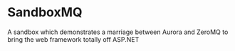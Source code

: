 SandboxMQ
=========

A sandbox which demonstrates a marriage between Aurora and ZeroMQ to bring the web framework totally off ASP.NET
